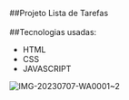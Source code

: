 ##Projeto Lista de Tarefas
<br>
<br>
##Tecnologias usadas:
<br>
<ul>
    <li>HTML</li>
    <li>CSS</li>
    <li>JAVASCRIPT</li>
</ul>

![IMG-20230707-WA0001~2](https://github.com/nicolasBraga01/lista-de-tarefas/assets/121886520/ad54ef28-ea88-48c3-af7b-0b8fd293f47a)


